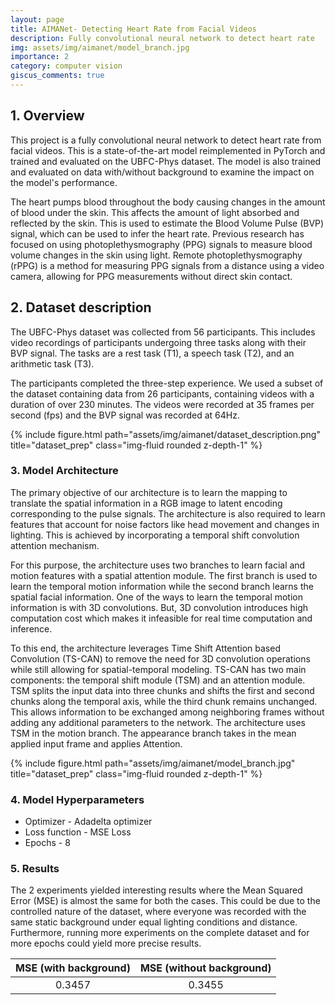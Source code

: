 ```yaml
---
layout: page
title: AIMANet- Detecting Heart Rate from Facial Videos
description: Fully convolutional neural network to detect heart rate
img: assets/img/aimanet/model_branch.jpg
importance: 2
category: computer vision
giscus_comments: true
---
```


## 1. Overview

This project is a fully convolutional neural network to detect heart rate from facial videos. This is a state-of-the-art model reimplemented in PyTorch and trained and evaluated on the UBFC-Phys dataset. The model is also trained and evaluated on data with/without background to examine the impact on the model's performance.

The heart pumps blood throughout the body causing changes in the amount of blood under the skin. This affects the amount of light absorbed and reflected by the skin. This is used to estimate the Blood Volume Pulse (BVP) signal, which can be used to infer the heart rate.
Previous research has focused on using photoplethysmography (PPG) signals to measure blood volume changes in the skin using light.
Remote photoplethysmography (rPPG) is a method for measuring PPG signals from a distance using a video camera, allowing for PPG measurements without direct skin contact.

## 2. Dataset description

The UBFC-Phys dataset was collected from 56 participants. This includes video recordings of participants undergoing three tasks along with their BVP signal. The tasks are a rest task (T1), a speech task (T2), and an arithmetic task (T3).

The participants completed the three-step experience. We used a subset of the dataset containing data from 26 participants, containing videos with a duration of over 230 minutes. The videos were recorded at 35 frames per second (fps) and the BVP signal was recorded at 64Hz.

<div class="col-sm mt-3 mt-md-0">
        {% include figure.html path="assets/img/aimanet/dataset_description.png" title="dataset_prep" class="img-fluid rounded z-depth-1" %}
    </div>

### 3. Model Architecture

The primary objective of our architecture is to learn the mapping to translate the spatial information in a RGB image to latent encoding corresponding to the pulse signals. The architecture is also required to learn features that account for noise factors like head movement and changes in lighting. This is achieved by incorporating a temporal shift convolution attention mechanism.

For this purpose, the architecture uses two branches to learn facial and motion features with a spatial attention module. The first branch is used to learn the temporal motion information while the second branch learns the spatial facial information. One of the ways to learn the temporal motion information is with 3D convolutions. But, 3D convolution introduces high computation cost which makes it infeasible for real time computation and inference.

To this end, the architecture leverages Time Shift Attention based Convolution (TS-CAN) to remove the need for 3D convolution operations while still allowing for spatial-temporal modeling. TS-CAN has two main components: the temporal shift module (TSM) and an attention module. TSM splits the input data into three chunks and shifts the first and second chunks along the temporal axis, while the third chunk remains unchanged. This allows information to be exchanged among neighboring frames without adding any additional parameters to the network. The architecture uses TSM in the motion branch. The appearance branch takes in the mean applied input frame and applies Attention.

<div class="col-sm mt-3 mt-md-0">
        {% include figure.html path="assets/img/aimanet/model_branch.jpg" title="dataset_prep" class="img-fluid rounded z-depth-1" %}
    </div>

### 4. Model Hyperparameters

- Optimizer - Adadelta optimizer
- Loss function - MSE Loss
- Epochs - 8

### 5. Results

The 2 experiments yielded interesting results where the Mean Squared Error (MSE) is almost the same for both the cases. This could be due to the controlled nature of the dataset, where everyone was recorded with the same static background under equal lighting conditions and distance. Furthermore, running more experiments on the complete dataset and for more epochs could yield more precise results.

| MSE (with background) | MSE (without background) |
| :-------------------: | :----------------------: |
|        0.3457         |          0.3455          |
